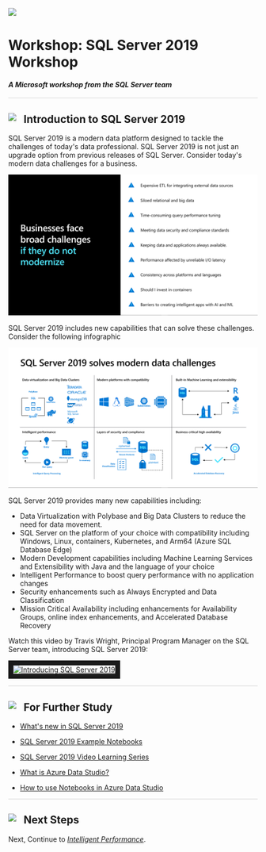 ![](../graphics/microsoftlogo.png)

# Workshop: SQL Server 2019 Workshop

#### <i>A Microsoft workshop from the SQL Server team</i>

<p style="border-bottom: 1px solid lightgrey;"></p>

<h2><img style="float: left; margin: 0px 15px 15px 0px;" src="https://github.com/microsoft/sqlworkshops/blob/master/graphics/textbubble.png?raw=true"><b>     Introduction to SQL Server 2019</b></h2>

SQL Server 2019 is a modern data platform designed to tackle the challenges of today's data professional. SQL Server 2019 is not just an upgrade option from previous releases of SQL Server. Consider today's modern data challenges for a business.

![Modern Data Challenges](./graphics/modern_data_challenges.png)

SQL Server 2019 includes new capabilities that can solve these challenges. Consider the following infographic

![SQL Server 2019 Solves Modern Data Challenges](./graphics/2019_solve_data_challenges.png)

SQL Server 2019 provides many new capabilities including:

- Data Virtualization with Polybase and Big Data Clusters to reduce the need for data movement.
- SQL Server on the platform of your choice with compatibility including Windows, Linux, containers, Kubernetes, and Arm64 (Azure SQL Database Edge)
- Modern Development capabilities including Machine Learning Services and Extensibility with Java and the language of your choice
- Intelligent Performance to boost query performance with no application changes
- Security enhancements such as Always Encrypted and Data Classification
- Mission Critical Availability including enhancements for Availability Groups, online index enhancements, and Accelerated Database Recovery

Watch this video by Travis Wright, Principal Program Manager on the SQL Server team, introducing SQL Server 2019:

<a href="http://www.youtube.com/watch?feature=player_embedded&v=TZrsxrz6w34
" target="_blank"><img src="http://img.youtube.com/vi/TZrsxrz6w34/0.jpg" 
alt="Introducing SQL Server 2019" width="240" height="180" border="10" /></a>

<p style="border-bottom: 1px solid lightgrey;"></p>

<h2><img style="float: left; margin: 0px 15px 15px 0px;" src="https://github.com/microsoft/sqlworkshops/blob/master/graphics/owl.png?raw=true"><b>     For Further Study</b></h2>

- [What's new in SQL Server 2019](https://docs.microsoft.com/en-us/sql/sql-server/what-s-new-in-sql-server-ver15)

- [SQL Server 2019 Example Notebooks](https://github.com/microsoft/sql-server-samples/tree/master/samples/features/sql2019notebooks)

- [SQL Server 2019 Video Learning Series](https://aka.ms/sql2019learning)

- [What is Azure Data Studio?](https://docs.microsoft.com/en-us/sql/azure-data-studio/what-is)

- [How to use Notebooks in Azure Data Studio](https://docs.microsoft.com/en-us/sql/azure-data-studio/sql-notebooks)

<p style="border-bottom: 1px solid lightgrey;"></p>

<h2><img style="float: left; margin: 0px 15px 15px 0px;" src="https://github.com/microsoft/sqlworkshops/blob/master/graphics/geopin.png?raw=true"><b>  Next Steps</b></h2>

Next, Continue to <a href="02_IntelligentPerformance.md" target="_blank"><i>Intelligent Performance</i></a>.

